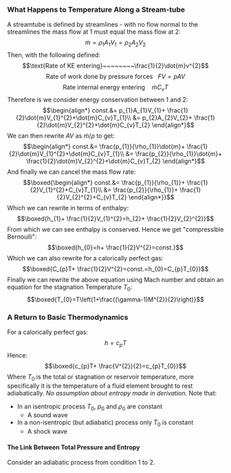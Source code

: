 ### What Happens to Temperature Along a Stream-tube
A streamtube is defined by streamlines - with no flow normal to the streamlines the mass flow at 1 must equal the mass flow at 2:
$$\dot{m}=\rho_{1}A_{1}V_{1}=\rho_{2}A_{2}V_{2}$$
Then, with the following defined:
$$\text{Rate of KE entering}~~~~~~~~\frac{1}{2}\dot{m}v^{2}$$
$$\text{Rate of work done by pressure forces}~~~FV=pAV$$
$$\text{Rate internal energy entering}~~~~\dot{m}C_{v}T$$
Therefore is we consider energy conservation between 1 and 2:
$$\begin{align*}
const.&= p_{1}A_{1}V_{1}+ \frac{1}{2}\dot{m}V_{1}^{2}+\dot{m}C_{v}T_{1}\\
&= p_{2}A_{2}V_{2}+ \frac{1}{2}\dot{m}V_{2}^{2}+\dot{m}C_{v}T_{2}
\end{align*}$$
We can then rewrite $AV$ as $\dot{m}/\rho$ to get:
$$\begin{align*}
const.&= \frac{p_{1}}{\rho_{1}}\dot{m}+ \frac{1}{2}\dot{m}V_{1}^{2}+\dot{m}C_{v}T_{1}\\
&= \frac{p_{2}}{\rho_{1}}\dot{m}+ \frac{1}{2}\dot{m}V_{2}^{2}+\dot{m}C_{v}T_{2}
\end{align*}$$
And finally we can cancel the mass flow rate:
$$\boxed{\begin{align*}
const.&= \frac{p_{1}}{\rho_{1}}+ \frac{1}{2}V_{1}^{2}+C_{v}T_{1}\\
&= \frac{p_{2}}{\rho_{1}}+ \frac{1}{2}V_{2}^{2}+C_{v}T_{2}
\end{align*}}$$
Which we can rewrite in terms of enthalpy:
$$\boxed{h_{1}+ \frac{1}{2}V_{1}^{2}=h_{2}+ \frac{1}{2}V_{2}^{2}}$$
From which we can see enthalpy is conserved.
Hence we get "compressible Bernoulli":
$$\boxed{h_{0}=h+ \frac{1}{2}V^{2}=const.}$$
Which we can also rewrite for a calorically perfect gas:
$$\boxed{C_{p}T+ \frac{1}{2}V^{2}=const.=h_{0}=C_{p}T_{0}}$$
Finally we can rewrite the above equation using Mach number and obtain an equation for the stagnation Temperature $T_{0}$:
$$\boxed{T_{0}=T\left(1+\frac{(\gamma-1)M^{2}}{2}\right)}$$
### A Return to Basic Thermodynamics
For a calorically perfect gas:
$$h=c_{p}T$$
Hence:
$$\boxed{c_{p}T+ \frac{V^{2}}{2}=c_{p}T_{0}}$$
Where $T_{0}$ is the total or stagnation or reservoir temperature, more specifically it is the temperature of a fluid element brought to rest adiabatically.
*No assumption about entropy made in derivation.*
Note that:
- In an isentropic process $T_0$, $p_0$ and $\rho_{0}$ are constant
	- A sound wave
- In a  non-isentropic (but adiabatic) process only $T_0$ is constant
	- A shock wave
#### The Link Between Total Pressure and Entropy
Consider an adiabatic process from condition 1 to 2.
